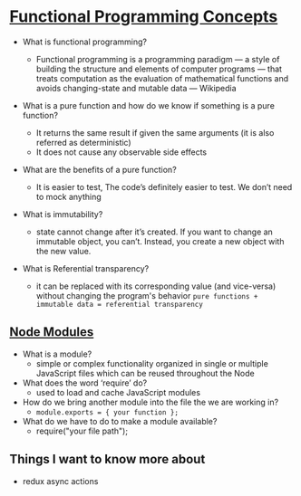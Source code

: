 # [Functional Programming Concepts](https://medium.com/the-renaissance-developer/concepts-of-functional-programming-in-javascript-6bc84220d2aa)

- What is functional programming?

  - Functional programming is a programming paradigm — a style of building the structure and elements of computer programs — that treats computation as the evaluation of mathematical functions and avoids changing-state and mutable data — Wikipedia

- What is a pure function and how do we know if something is a pure function?
  - It returns the same result if given the same arguments (it is also referred as deterministic)
  - It does not cause any observable side effects
- What are the benefits of a pure function?
  - It is easier to test, The code’s definitely easier to test. We don’t need to mock anything
- What is immutability?

  - state cannot change after it’s created. If you want to change an immutable object, you can’t. Instead, you create a new object with the new value.

- What is Referential transparency?

  - it can be replaced with its corresponding value (and vice-versa) without changing the program's behavior
    `pure functions + immutable data = referential transparency`

## [Node Modules](https://www.youtube.com/watch?v=xHLd36QoS4k)

- What is a module?
  - simple or complex functionality organized in single or multiple JavaScript files which can be reused throughout the Node
- What does the word ‘require’ do?
  - used to load and cache JavaScript modules
- How do we bring another module into the file the we are working in?
  - `module.exports = { your function };`
- What do we have to do to make a module available?
  - require("your file path");

## Things I want to know more about

- redux async actions
